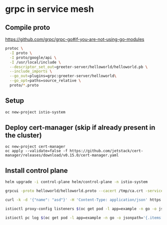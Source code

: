 # grpc in service mesh

## Compile proto

<https://github.com/grpc/grpc-go#if-you-are-not-using-go-modules>

```sh
protoc \
  -I proto \
  -I proto/google/api \
  -I /usr/local/include \
  --descriptor_set_out=greeter-server/helloworld/helloworld.pb \
  --include_imports \
  --go_out=plugins=grpc:greeter-server/helloworld\
  --go_opt=paths=source_relative \
  proto/*.proto
```

## Setup

```sh
oc new-project istio-system
```

## Deploy cert-manager (skip if already present in the cluster)

```shell
oc new-project cert-manager
oc apply --validate=false -f https://github.com/jetstack/cert-manager/releases/download/v0.15.0/cert-manager.yaml
```

## Install control plane

```sh
helm upgrade -i control-plane helm/control-plane -n istio-system
```

```sh
grpcui -proto helloworld/helloworld.proto --cacert /tmp/ca.crt -service helloworld.Greeter api-istio-system.apps.cluster-c718.c718.sandbox761.opentlc.com:443

curl -k -d '{"name": "asd"}' -H 'Content-Type: application/json' https://api-istio-system.apps.cluster-c718.c718.sandbox761.opentlc.com/v1/helloworld.Greeter/SayHello --cacert /tmp/ca.crt

istioctl proxy-config listeners $(oc get pod -l app=example -n go -o jsonpath='{.items[0].metadata.name}') -n go  -o json | less

istioctl pc log $(oc get pod -l app=example -n go -o jsonpath='{.items[0].metadata.name}') -n go --level debug

```
